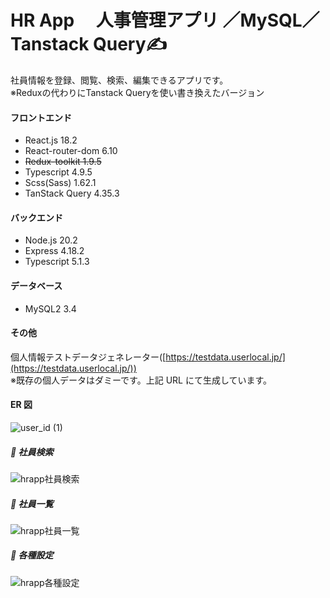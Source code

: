 # HR App 　人事管理アプリ ／MySQL／Tanstack Query✍️

社員情報を登録、閲覧、検索、編集できるアプリです。  
※Reduxの代わりにTanstack Queryを使い書き換えたバージョン

#### フロントエンド

- React.js 18.2
- React-router-dom 6.10
- ~~Redux-toolkit 1.9.5~~
- Typescript 4.9.5
- Scss(Sass) 1.62.1
- TanStack Query 4.35.3

#### バックエンド

- Node.js 20.2
- Express 4.18.2
- Typescript 5.1.3

#### データベース

- MySQL2 3.4

#### その他

個人情報テストデータジェネレーター([https://testdata.userlocal.jp/](https://testdata.userlocal.jp/))  
※既存の個人データはダミーです。上記 URL にて生成しています。

#### ER 図

![user_id (1)](https://github.com/michiru-dev/HR-App-MySQL/assets/105535906/adf2074f-cd18-4bf5-842f-f292094745bd)

##### 🌱 社員検索

![hrapp社員検索](https://github.com/michiru-dev/HR-app/assets/105535906/ccdc8cde-7a0b-4ff8-86d7-c2b5b6703dc7)

##### 🌱 社員一覧

![hrapp社員一覧](https://github.com/michiru-dev/HR-app/assets/105535906/179850cf-097b-455c-b386-1c37f3dbce78)

##### 🌱 各種設定

![hrapp各種設定](https://github.com/michiru-dev/HR-app/assets/105535906/bb858fea-554a-4a09-9a36-b01e7d8bb834)
